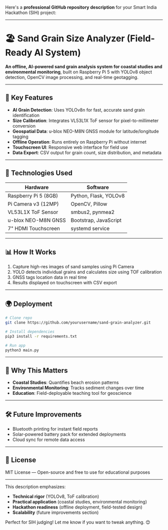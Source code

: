 Here's a **professional GitHub repository description** for your Smart India Hackathon (SIH) project:

---

# 🏖️ **Sand Grain Size Analyzer (Field-Ready AI System)**

**An offline, AI-powered sand grain analysis system for coastal studies and environmental monitoring**, built on Raspberry Pi 5 with YOLOv8 object detection, OpenCV image processing, and real-time geotagging.

---

## 🚀 **Key Features**
- **AI Grain Detection**: Uses YOLOv8n for fast, accurate sand grain identification
- **Size Calibration**: Integrates VL53L1X ToF sensor for pixel-to-millimeter conversion
- **Geospatial Data**: u-blox NEO-M8N GNSS module for latitude/longitude tagging
- **Offline Operation**: Runs entirely on Raspberry Pi without internet
- **Touchscreen UI**: Responsive web interface for field use
- **Data Export**: CSV output for grain count, size distribution, and metadata

---

## 🔧 **Technologies Used**
| Hardware | Software |
|----------|----------|
| Raspberry Pi 5 (8GB) | Python, Flask, YOLOv8 |
| Pi Camera v3 (12MP) | OpenCV, Pillow |
| VL53L1X ToF Sensor | smbus2, pynmea2 |
| u-blox NEO-M8N GNSS | Bootstrap, JavaScript |
| 7" HDMI Touchscreen | systemd service |

---

## 📊 **How It Works**
1. Capture high-res images of sand samples using Pi Camera
2. YOLO detects individual grains and calculates size using TOF calibration
3. GNSS tags location data in real time
4. Results displayed on touchscreen with CSV export

---

## 🌍 **Deployment**
```bash
# Clone repo
git clone https://github.com/yourusername/sand-grain-analyzer.git

# Install dependencies
pip3 install -r requirements.txt

# Run app
python3 main.py
```
---

## 🌟 **Why This Matters**
- **Coastal Studies**: Quantifies beach erosion patterns
- **Environmental Monitoring**: Tracks sediment changes over time
- **Education**: Field-deployable teaching tool for geoscience

---

## 🛠️ **Future Improvements**
- Bluetooth printing for instant field reports
- Solar-powered battery pack for extended deployments
- Cloud sync for remote data access

---

## 📝 **License**
MIT License — Open-source and free to use for educational purposes

---

This description emphasizes:
- **Technical rigor** (YOLOv8, ToF calibration)
- **Practical application** (coastal studies, environmental monitoring)
- **Hackathon readiness** (offline deployment, field-tested design)
- **Scalability** (future improvements section)

Perfect for SIH judging! Let me know if you want to tweak anything. 😊
